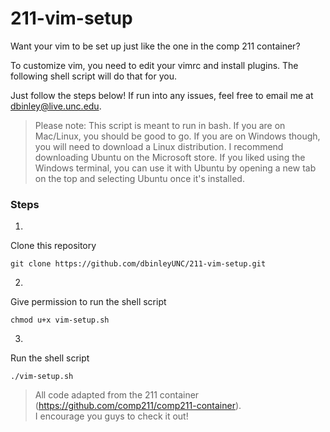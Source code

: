 # 211-vim-setup 
Want your vim to be set up just like the one in the comp 211 container?   

To customize vim, you need to edit your vimrc and install plugins. The following shell script will do that for you.  

Just follow the steps below! If run into any issues, feel free to email me at dbinley@live.unc.edu.  

>Please note: This script is meant to run in bash. If you are on Mac/Linux, you should be good to go. If you are on Windows though, you will need to download a Linux distribution. I recommend downloading Ubuntu on the Microsoft store. If you liked using the Windows terminal, you can use it with Ubuntu by opening a new tab on the top and selecting Ubuntu once it's installed.
### Steps
1.
Clone this repository  

    git clone https://github.com/dbinleyUNC/211-vim-setup.git
2. 
Give permission to run the shell script  

    chmod u+x vim-setup.sh

3. 
Run the shell script  

    ./vim-setup.sh

>All code adapted from the 211 container (https://github.com/comp211/comp211-container).  
>I encourage you guys to check it out!
